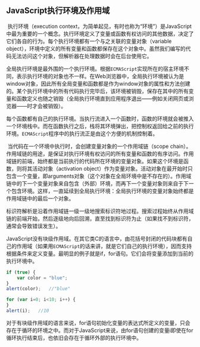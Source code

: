 ## JavaScript执行环境及作用域

​		执行环境（execution context，为简单起见，有时也称为“环境”）是JavaScript中最为重要的一个概念。执行环境定义了变量或函数有权访问的其他数据，决定了它们各自的行为。每个执行环境都有一个与之关联的变量对象（variable object），环境中定义的所有变量和函数都保存在这个对象中。虽然我们编写的代码无法访问这个对象，但解析器在处理数据时会在后台使用它。

​		全局执行环境是最外围的一个执行环境。根据`ECMAScript`实现所在的宿主环境不同，表示执行环境的对象也不一样。在Web浏览器中，全局执行环境被认为是window对象，因此所有全局变量和函数都是作为window对象的属性和方法创建的。某个执行环境中的所有代码执行完毕后，该环境被销毁，保存在其中的所有变量和函数定义也随之销毁（全局执行环境直到应用程序退出——例如关闭网页或浏览器——时才会被销毁）。

​		每个函数都有自己的执行环境。当执行流进入一个函数时，函数的环境就会被推入一个环境栈中。而在函数执行之后，栈将其环境弹出，把控制权返回给之前的执行环境。`ECMAScript`程序中的执行流正是由这个方便的机制控制着。

​		当代码在一个环境中执行时，会创建变量对象的一个作用域链（scope chain）。作用域链的用途，是保证对执行环境有权访问的所有变量和函数的有序访问。作用域链的前端，始终都是当前执行的代码所在环境的变量对象。如果这个环境是函数，则将其活动对象（activation object）作为变量对象。活动对象在最开始时只包含一个变量，即arguments对象（这个对象在全局环境中是不存在的）。作用域链中的下一个变量对象来自包含（外部）环境，而再下一个变量对象则来自于下一个包含环境。这样，一直延续到全局执行环境：全局执行环境的变量对象始终都是作用域链中的最后一个对象。

​		标识符解析是沿着作用域链一级一级地搜索标识符地过程。搜索过程始终从作用域链的前端开始，然后逐级地向后回溯，直至找到标识符为止（如果找不到标识符，通常会导致错误发生）。



​		JavaScript没有块级作用域。在其它类C的语言中，由花括号封闭的代码块都有自己的作用域（如果用`ECMAScript`的话来讲，就是它们自己的执行环境），因而支持根据条件来定义变量。最明显的例子就是if，for语句。它们会将变量添加到当前的执行环境中。	

```js
if (true) {
	var color = "blue";
}
alert(color);	//"blue"

for (var i=0; i<10; i++) {
}
alert(i);	//10
```

​		对于有块级作用域的语言来说，for语句初始化变量的表达式所定义的变量，只会存在于循环的环境之中。而对于JavaScript来说，由for语句创建的变量i即使在for循环执行结束后，也依旧会存在于循环外部的执行环境中。



​		

​		
